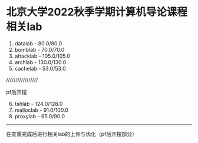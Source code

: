# 北京大学2022秋季学期计算机导论课程相关lab
1. datalab - 80.0/80.0
2. bomblab - 70.0/70.0
3. attacklab - 105.0/105.0
4. archlab - 130.0/130.0
5. cachelab - 53.0/53.0

/////////////////

pf后开摆

6. tshlab - 124.0/128.0
7. malloclab - 91.0/100.0
8. proxylab - 65.0/90.0
---
在查重完成后进行相关lab的上传与优化（pf后开摆部分）
